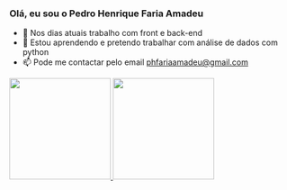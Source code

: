### Olá, eu sou o Pedro Henrique Faria Amadeu

- 🔭 Nos dias atuais trabalho com front e back-end
- 🌱 Estou aprendendo e pretendo trabalhar com análise de dados com python
- 📫 Pode me contactar pelo email phfariaamadeu@gmail.com

<div>
  <a href="https://github.com/PedroHFAmadeu">
  <img height="180em" src="https://github-readme-stats.vercel.app/api?username=PedroHFAmadeu&show_icons=true&theme=dracula&include_all_commits=true&count_private=true"/>
  <img height="180em" src="https://github-readme-stats.vercel.app/api/top-langs/?username=PedroHFAmadeu&layout-compact&langs_count=16&theme=dracula"/>
</div>

